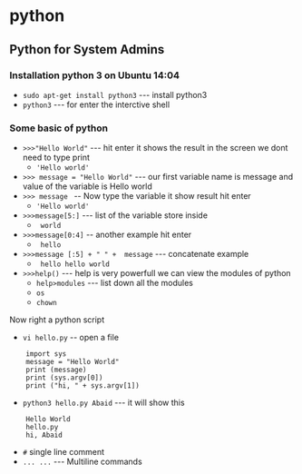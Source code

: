 # python
## Python for System Admins

### Installation python 3 on Ubuntu 14:04

* `sudo apt-get install python3` --- install python3
* `python3` --- for enter the interctive shell

### Some basic of python
* `>>>"Hello World"` --- hit enter it shows the result in the screen we dont need to type print
    * `'Hello world'`
* `>>> message = "Hello World"` --- our first variable name is message and value of the variable is Hello world
* `>>> message ` -- Now type the variable it show result hit enter
   * `'Hello world'`
* `>>>message[5:]` --- list of the variable store inside
    * ` world`
* `>>>message[0:4]` -- another example hit enter
    * ` hello`
* `>>>message [:5] + " " +  message` --- concatenate example 
    * ` hello hello world`
* `>>>help()` --- help is very powerfull we can view the modules of python
    * `help>modules` --- list down all the modules
    * `os`
    * `chown`

Now right a python script
* `vi hello.py` -- open a file 
```
    import sys
    message = "Hello World"
    print (message)
    print (sys.argv[0])
    print ("hi, " + sys.argv[1])
```
* `python3 hello.py Abaid` --- it will show this 
```
    Hello World
    hello.py
    hi, Abaid
```
* `#` single line comment
* `... ...` --- Multiline commands 
